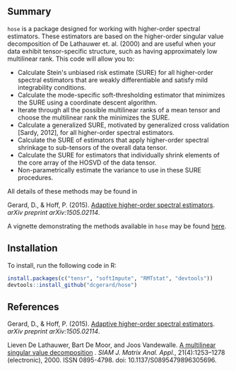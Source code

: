 <!-- README.md is generated from README.Rmd. Please edit that file -->
Summary
-------

`hose` is a package designed for working with higher-order spectral estimators. These estimators are based on the higher-order singular value decomposition of De Lathauwer et. al. (2000) and are useful when your data exhibit tensor-specific structure, such as having approximately low multilinear rank. This code will allow you to:

-   Calculate Stein's unbiased risk estimate (SURE) for all higher-order spectral estimators that are weakly differentiable and satisfy mild integrability conditions.
-   Calculate the mode-specific soft-thresholding estimator that minimizes the SURE using a coordinate descent algorithm.
-   Iterate through all the possible multilinear ranks of a mean tensor and choose the multilinear rank the minimizes the SURE.
-   Calculate a generalized SURE, motivated by generalized cross validation \[Sardy, 2012\], for all higher-order spectral estimators.
-   Calculate the SURE of estimators that apply higher-order spectral shrinkage to sub-tensors of the overall data tensor.
-   Calculate the SURE for estimators that individually shrink elements of the core array of the HOSVD of the data tensor.
-   Non-parametrically estimate the variance to use in these SURE procedures.

All details of these methods may be found in

Gerard, D., & Hoff, P. (2015). [Adaptive higher-order spectral estimators](http://arxiv.org/pdf/1505.02114v1.pdf). *arXiv preprint arXiv:1505.02114*.

A vignette demonstrating the methods available in `hose` may be found [here](http://home.uchicago.edu/~dcgerard/sure_example.html).

Installation
------------

To install, run the following code in R:

``` r
install.packages(c("tensr", "softImpute", "RMTstat", "devtools")) 
devtools::install_github("dcgerard/hose")
```

References
----------

Gerard, D., & Hoff, P. (2015). [Adaptive higher-order spectral estimators](http://arxiv.org/pdf/1505.02114v1.pdf). *arXiv preprint arXiv:1505.02114*.

Lieven De Lathauwer, Bart De Moor, and Joos Vandewalle. [A multilinear singular value decomposition](http://epubs.siam.org/doi/abs/10.1137/S0895479896305696) . *SIAM J. Matrix Anal. Appl.*, 21(4):1253–1278 (electronic), 2000. ISSN 0895-4798. doi: 10.1137/S0895479896305696.
